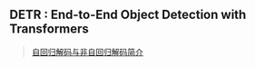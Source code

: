 ## DETR : End-to-End Object Detection with Transformers

> [自回归解码与非自回归解码简介](https://zhuanlan.zhihu.com/p/427311331)
